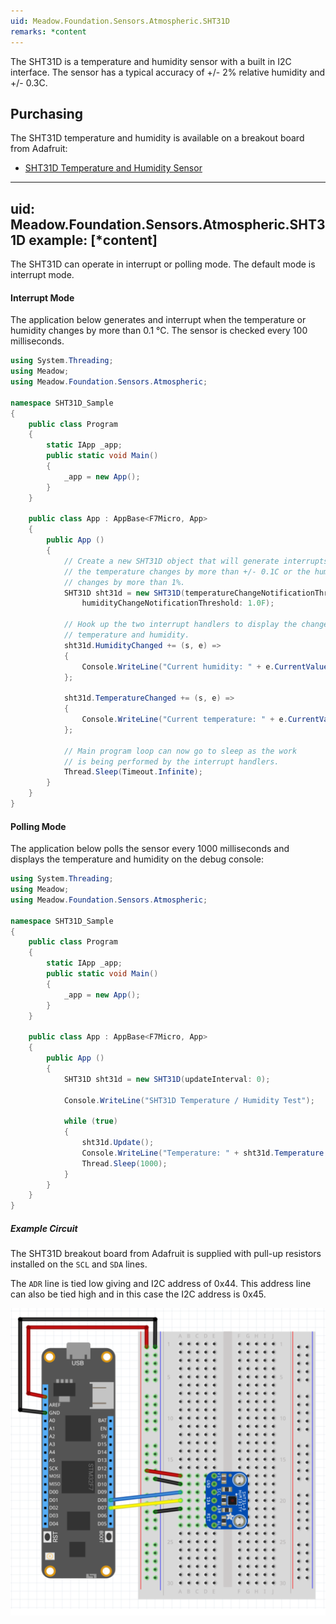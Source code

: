 ```yaml
---
uid: Meadow.Foundation.Sensors.Atmospheric.SHT31D
remarks: *content
---
```


The SHT31D is a temperature and humidity sensor with a built in I2C interface.  The sensor has a typical accuracy of +/- 2% relative humidity and +/- 0.3C.

## Purchasing

The SHT31D temperature and humidity is available on a breakout board from Adafruit:

* [SHT31D Temperature and Humidity Sensor](https://www.adafruit.com/product/2857)

---
uid: Meadow.Foundation.Sensors.Atmospheric.SHT31D
example: [*content]
---

The SHT31D can operate in interrupt or polling mode.  The default mode is interrupt mode.

#### Interrupt Mode

The application below generates and interrupt when the temperature or humidity changes by more than 0.1 &deg;C.  The sensor is checked every 100 milliseconds.

```csharp
using System.Threading;
using Meadow;
using Meadow.Foundation.Sensors.Atmospheric;

namespace SHT31D_Sample
{
    public class Program
    {
        static IApp _app; 
        public static void Main()
        {
            _app = new App();
        }
    }
    
    public class App : AppBase<F7Micro, App>
    {
        public App ()
        {
            // Create a new SHT31D object that will generate interrupts when
            // the temperature changes by more than +/- 0.1C or the humidity
            // changes by more than 1%.
            SHT31D sht31d = new SHT31D(temperatureChangeNotificationThreshold: 0.1F,
                humidityChangeNotificationThreshold: 1.0F);

            // Hook up the two interrupt handlers to display the changes in
            // temperature and humidity.
            sht31d.HumidityChanged += (s, e) =>
            {
                Console.WriteLine("Current humidity: " + e.CurrentValue.ToString("f2"));
            };

            sht31d.TemperatureChanged += (s, e) =>
            {
                Console.WriteLine("Current temperature: " + e.CurrentValue.ToString("f2"));
            };

            // Main program loop can now go to sleep as the work
            // is being performed by the interrupt handlers.
            Thread.Sleep(Timeout.Infinite);
        }
    }
}
```

#### Polling Mode

The application below polls the sensor every 1000 milliseconds and displays the temperature and humidity on the debug console:

```csharp
using System.Threading;
using Meadow;
using Meadow.Foundation.Sensors.Atmospheric;

namespace SHT31D_Sample
{
    public class Program
    {
        static IApp _app; 
        public static void Main()
        {
            _app = new App();
        }
    }
    
    public class App : AppBase<F7Micro, App>
    {
        public App ()
        {
            SHT31D sht31d = new SHT31D(updateInterval: 0);

            Console.WriteLine("SHT31D Temperature / Humidity Test");

            while (true)
            {
                sht31d.Update();
                Console.WriteLine("Temperature: " + sht31d.Temperature.ToString("f2") + ", Humidity: " + sht31d.Humidity.ToString("f2"));
                Thread.Sleep(1000);
            }
        }
    }
}
```

##### Example Circuit

The SHT31D breakout board from Adafruit is supplied with pull-up resistors installed on the `SCL` and `SDA` lines.

The `ADR` line is tied low giving and I2C address of 0x44.  This address line can also be tied high and in this case the I2C address is 0x45.

![](/API_Assets/Meadow.Foundation.Sensors.Atmospheric.SHT31D/SHT31D.svg)